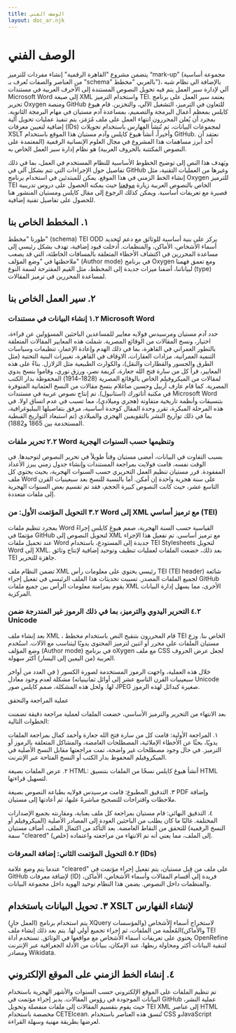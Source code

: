 ```yaml
---
title: الوصف الفني 
layout: doc_ar.njk
---
```


# الوصف الفني

يتضمن مشروع "القاهرة الرقمية" إنشاء مفردات للترميز “mark-up” (مجموعة أساسية من العناصر والصفات تُعرف بـ "schema" بالعربي "مخطط")، بالإضافة الي نظام شبه آلي لإدارة سير العمل يتم فيه تحويل النصوص المستندة إلى الأحرف العربية في مستندات Microsoft Word إلى صيغة XML واستخدام الترميز TEI. يعتمد سير العمل على برنامج تحرير Oxygen ومنصة GitHub للتعاون في الترميز، التشغيل الآلي، والتخزين. قام هيوغ كايلس بمعظم أعمال البرمجة والتصميم، بمساعدة آدم مستيان في مهام البرمجة الثانوية. بمجرد أن يُعلن المحررون انتهاء العمل على ملف مُرَمَز، يتم تنفيذ عمليات تحويل آلية إضافية لتعيين معرفات (IDs) لمجموعات البيانات، ثم تُنشأ الفهارس باستخدام تحويلات XSLT وأخيراً، أنشأ هيوغ كايلس وآدم مستيان هذا الموقع باستخدام GitHub. نعتقد أن أحد أبرز مساهمات هذا المشروع في مجال العلوم الإنسانية الرقمية (المعتمدة على النصوص المكتتبة بالحروف العربية) هو نظام إدارة سير العمل الخاص به.

ويَهدف هذا النص إلى توضيح  الخطوط الأساسية للنظام المستخدم في العمل، بما في ذلك تفاصيل حول الإجراءات التي تتم بشكل آلي في GitHub
 وغيرها من العمليات التقنية، مثل إنشاء الخط الزمني في هذا الموقع. يمكن للمبتدئين في استخدام برنامج Oxygen للترميز TEI الخاص بالنصوص العربية زيارة [موقعنا](https://arabic-tei-workshop.github.io/index.html) حيث يمكنه الحصول على دروس تدريبية قصيرة مع تعريفات أساسية. ويمكن كذلك الرجوع إلى مقال كايلس ومستيان المنشور هنا للحصول على تفاصيل تقنية إضافية.
 
## ١. المخطط الخاص بنا

طورنا "مخطط" (schema) TEI ODD يركز على بنية أساسية للوثائق مع دعم لتحديد أسماء الأشخاص، الأماكن، والمنظمات. أُدخلت قيود إضافية، تهدف بشكل رئيسي إلى مساعدة المحررين في اكتشاف الأخطاء المتعلقة بالمسافات الخاطئة، التي قد يصعب ملاحظتها في "وضع المؤلف" (Author mode) في برنامج Oxygen ومع تعمق فهمنا لبياناتنا، أضفنا ميزات جديدة إلى المخطط، مثل القيم المقترحة لسمة النوع (type) لمساعدة المحررين في ترميز المقالات.
 
## ٢. سير العمل الخاص بنا

### ١.٢ إنشاء البيانات في مستندات Microsoft Word

حدد آدم مستيان ومرسيدس فولايه معايير للمساعدين الباحثين المسؤولين عن قراءة، اختيار، ونسخ المقالات من الوقائع المصرية. شملت هذه المعايير المقالات المتعلقة بالتطور العمراني في القاهرة، بما في ذلك الهدم وإعادة الإعمار، تنظيمات وسياسات التنمية العمرانية، مزادات العقارات، الاوقاف في القاهرة، تغييرات البنية التحتية (مثل الطرق والجسور والقطارات والنقل)، والكوارث الطبيعية مثل الزلازل.
بناءً على هذه المعايير، قرأ كل من سارة فتح الله جعارة، كريمة نصر، ورزق نوري، وقاموا بنسخ يدوي لمقالات من الميكروفيلم الخاص بالوقائع المصرية (1828–1914) المحفوظة بدار الكتب المصرية. كما قام عارف أربيل وحسين صاغلام بنسخ مقالات من النسخ العثمانية المتوفرة في مكتبة أتاتورك (استانبول). تم إنتاج نصوص عربية في مستندات Microsoft Word بتنسيقات وأنظمة تاريخية متفاوتة (هجري وميلادي)، مما تسبب في عدم اتساق اولا.
في هذه المرحلة المبكرة، تقرر وحدة المقال كوحدة أساسية، مرفق بتفاصيلها الببليوغرافية، بما في ذلك تواريخ النشر بالتقويمين الهجري والميلادي (تم استبعاد التواريخ القبطية المستخدمة بين 1865 و1882).
 
### ٢.٢ تحرير ملفات Word وتنظيمها حسب السنوات الهجرية

بسبب التفاوت في البيانات، أمضى مستيان وقتاً طويلاً في تحرير النصوص لتوحيدها. في الوقت نفسه، قامت فولايت بمراجعة المستندات وإنشاء جدول زمني يبرز الأعداد المفقودة. قرر مستيان تنظيم العمل التحريري حسب السنوات الهجرية، بحيث يحتوي كل ملف Word على سنة هجرية واحدة إن أمكن. أما بالنسبة للنسخ بعد سبعينيات القرن التاسع عشر، حيث كانت النصوص كبيرة الحجم، فقد تم تقسيم بعض السنوات الهجرية إلى ملفات متعددة.
 
### ٣.٢ التحويل المؤتمت الأول: من Word إلى XML مع ترميز أساسي (TEI)

بمجرد تنظيم ملفات Word القياسية حسب السنة الهجرية، صمم هيوغ كايلس إجراءً مؤتمتًا في GitHub لتحويل النصوص إلى XML مع ترميز أساسي. تم تفعيل هذا الإجراء عند تحميل ملفات Word جديدة إلى المستودع، باستخدام TEI Stylesheets لتحويل Word إلى XML. بعد ذلك، خضعت الملفات لعمليات تنظيف وتوحيد إضافية لإنتاج وثائق TEI جاهزة للتحرير.

تضمن النظام ملف XML رئيسي يحتوي على معلومات رأس TEI (TEI header) شائعة لجميع الملفات المصدر. تسببت تحديثات هذا الملف الرئيسي في تفعيل إجراء GitHub يقوم بمزامنة معلومات الرأس بين جميع ملفات XML الأخرى، مما يسهل إدارة البيانات المركزية.
 
### ٤.٢ التحرير اليدوي والترميز، بما في ذلك الرموز غير المندرجة ضمن Unicode

بعد إنشاء ملف XML ، قام المحررون بتنقيح النص باستخدام مخطط TEI الخاص بنا. وزع مستيان الملفات على محرر أو اثنين لترميز المحتوى يدويًا ليتناسب مع الآلات. استُخدم وضع المؤلف (Author mode) في برنامج oXygen مع ملف CSS لجعل عرض الحروف العربية (من اليمين إلى اليسار) أكثر سهولة.

خلال هذه العملية، واجهت الرموز المستخدمة لصورة الكسور ( في العدد من أواخر سبعينيات القرن التاسع عشر إلى أوائل ثمانينياته) مشكلة لعدم وجود معادل Unicode لها. ولحل هذه المشكلة، صمم كايلس صور JPEG صغيرة كبدائل لهذه الرموز.

عملية المراجعة والتحقق

بعد الانتهاء من التحرير والترميز الأساسي، خضعت الملفات لعملية مراجعة دقيقة تضمنت الخطوات التالية:

١.	المراجعة الأولية: قامت كل من سارة فتح الله جعارة وأحمد كمال بمراجعة الملفات يدويًا، بحثًا عن الأخطاء الإملائية، المصطلحات الغامضة، والمشاكل المتعلقة بالرموز أو الترميز. في حال وجود مصطلحات غير واضحة، تمت مراجعتها مقابل النسخ الأصلية في الميكروفيلم المحفوظ بدار الكتب أو النسخ المتاحة عبر الإنترنت.

٢.	عرض الملفات بصيغة HTML: أنشأ هيوغ كايلس نسخًا من الملفات بتنسيق HTML لتسهيل قراءتها.

٣.	التدقيق المطبوع: قامت مرسيدس فولايه بطباعة النصوص بصيغة PDF وإضافة ملاحظات واقتراحات للتصحيح مباشرةً عليها، ثم أعادتها إلى مستيان.

٤.	التدقيق النهائي: قام مستيان بمراجعة كل ملف بعناية، ومقارنته بجميع الإصدارات المختلفة. غالبًا ما كان يطلب من الباحثين العودة إلى المصادر الأصلية (الميكروفيلم أو النسخ الرقمية) للتحقق من النقاط الغامضة. بعد التأكد من اكتمال الملف، أضاف مستيان سمة "cleared" (خلص) إلى الملف، مما يعني أنه تم الانتهاء من مراجعته واعتماده.
 
### ٥.٢ التحويل المؤتمت الثاني: إضافة المعرفات (IDs)
عندما يتم وضع علامة "cleared" على ملف من قِبل مستيان، يتم تفعيل إجراء مؤتمت في GitHub لإضافة معرفات (ID)
فريدة إلى أقسام المقالات وأسماء الأشخاص، الأماكن، والمنظمات داخل النصوص. يضمن هذا النظام توحيد الهوية داخل مجموعة البيانات.
 
## ٣. تحويل البيانات باستخدام XSLT لإنشاء الفهارس
(العمل جارٍ) يتم استخدام برنامج XQuery لاستخراج أسماء الأشخاص (والمؤسسات والأماكن)المُعلَّمة من الملفات، ثم إجراء تجميع أولي لها. يتم بعد ذلك إنشاء ملف TEI يحتوي على تعريفات أسماء الأشخاص مع مواقعها في الوثائق. تستخدم أداة OpenRefine لتنقية البيانات أكثر ومحاولة ربطها، عند الإمكان، ببيانات من الأدلة الجغرافية عبر الإنترنت ومصادر Wikidata.
 
## ٤. إنشاء الخط الزمني على الموقع الإلكتروني
تم تنظيم الملفات على الموقع الإلكتروني حسب السنوات والأشهر الهجرية باستخدام البيانات الموجودة في رؤوس المقالات. يدير إجراء مؤتمت في GitHub عملية النشر، حيث يقوم بتقسيم المقالات إلى ملفات منفصلة وتحويل TEI XML إلى عناصر HTML مخصصة باستخدام CETEIcean. تُنسق هذه العناصر باستخدام CSS وJavaScript لعرضها بطريقة مهنية وسهلة القراءة.






